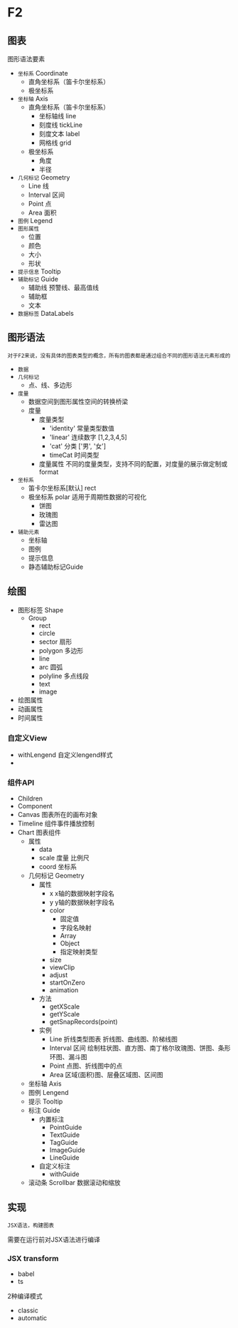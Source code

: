 # F2

## 图表

图形语法要素

+ `坐标系` Coordinate
  + 直角坐标系（笛卡尔坐标系）
  + 极坐标系
+ `坐标轴` Axis
  + 直角坐标系（笛卡尔坐标系）
    + 坐标轴线 line
    + 刻度线 tickLine
    + 刻度文本 label
    + 网格线 grid
  + 极坐标系
    + 角度
    + 半径
+ `几何标记` Geometry
  + Line 线
  + Interval 区间
  + Point 点
  + Area 面积
+ `图例` Legend
+ `图形属性`
  + 位置
  + 颜色
  + 大小
  + 形状
+ `提示信息` Tooltip
+ `辅助标记` Guide
  + 辅助线 预警线、最高值线
  + 辅助框
  + 文本
+ `数据标签` DataLabels

## 图形语法

`对于F2来说，没有具体的图表类型的概念，所有的图表都是通过组合不同的图形语法元素形成的`

+ `数据`
+ `几何标记`
  + 点、线、多边形
+ `度量`
  + 数据空间到图形属性空间的转换桥梁
  + 度量
    + 度量类型
      + 'identity' 常量类型数值
      + 'linear' 连续数字 [1,2,3,4,5]
      + 'cat' 分类 ['男', '女']
      + timeCat 时间类型
    + 度量属性 不同的度量类型，支持不同的配置，对度量的展示做定制或format
+ `坐标系`
  + 笛卡尔坐标系[默认] rect
  + 极坐标系 polar 适用于周期性数据的可视化
    + 饼图
    + 玫瑰图
    + 雷达图
+ `辅助元素`
  + 坐标轴
  + 图例
  + 提示信息
  + 静态辅助标记Guide

## 绘图

+ 图形标签 Shape
  + Group
    + rect
    + circle
    + sector 扇形
    + polygon 多边形
    + line
    + arc 圆弧
    + polyline 多点线段
    + text
    + image
+ 绘图属性
+ 动画属性
+ 时间属性

### 自定义View

+ withLengend 自定义lengend样式
+

### 组件API

+ Children
+ Component
+ Canvas 图表所在的画布对象
+ Timeline 组件事件播放控制
+ Chart 图表组件
  + 属性
    + data
    + scale 度量 比例尺
    + coord 坐标系
  + 几何标记 Geometry
    + 属性
      + x x轴的数据映射字段名
      + y y轴的数据映射字段名
      + color
        + 固定值
        + 字段名映射
        + Array
        + Object
        + 指定映射类型
      + size
      + viewClip
      + adjust
      + startOnZero
      + animation
    + 方法
      + getXScale
      + getYScale
      + getSnapRecords(point)
    + 实例
      + Line 折线类型图表 折线图、曲线图、阶梯线图
      + Interval 区间 绘制柱状图、直方图、南丁格尔玫瑰图、饼图、条形环图、漏斗图
      + Point 点图、折线图中的点
      + Area 区域(面积)图、层叠区域图、区间图
  + 坐标轴 Axis
  + 图例 Lengend
  + 提示 Tooltip
  + 标注 Guide
    + 内置标注
      + PointGuide
      + TextGuide
      + TagGuide
      + ImageGuide
      + LineGuide
    + 自定义标注
      + withGuide
  + 滚动条 Scrollbar 数据滚动和缩放

## 实现

`JSX语法，构建图表`

需要在运行前对JSX语法进行编译

### JSX transform

+ babel
+ ts

2种编译模式

+ classic
+ automatic

